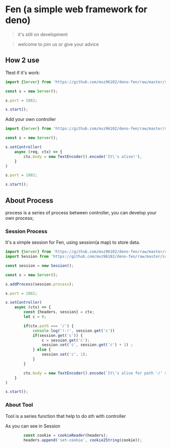 # Fen (a simple web framework for deno)

> it's still on development

> welcome to join us or give your advice

## How 2 use
Ttest if it's work:

```typescript
import {Server} from 'https://github.com/mxz96102/deno-fen/raw/master/src/server.ts';

const s = new Server();

s.port = 1882;

s.start();
```

Add your own controller 
```typescript
import {Server} from 'https://github.com/mxz96102/deno-fen/raw/master/src/server.ts';

const s = new Server();

s.setController(
    async (req, ctx) => {
        ctx.body = new TextEncoder().encode('It\'s alive!'),
    }
)

s.port = 1882;

s.start();
```

## About Process

process is a series of process between controller, you can develop your own process;

### Session Process
It's a simple session for Fen, using session(a map) to store data.

```typescript
import {Server} from 'https://github.com/mxz96102/deno-fen/raw/master/src/server.ts';
import Session from 'https://github.com/mxz96102/deno-fen/raw/master/src/process/session.ts'

const session = new Session();

const s = new Server();

s.addProcess(session.process);

s.port = 1882;

s.setController(
    async (ctx) => {
        const {headers, session} = ctx;
        let c = 0;

        if(ctx.path === '/') {
            console.log('!-!', session.get('c'))
            if(session.get('c')) {
                c = session.get('c');
                session.set('c', session.get('c') + 1) ;    
            } else {
                session.set('c', 1);
            }
        }

        ctx.body = new TextEncoder().encode(`It\'s alive for path '/' ${c} times in this browser!`);
    }
)

s.start();
```

### About Tool
Tool is a series function that help to do sth with controller

As you can see in Session

```typescript
        const cookie = cookieReader(headers);
        headers.append('set-cookie', cookie2String(cookie));
```